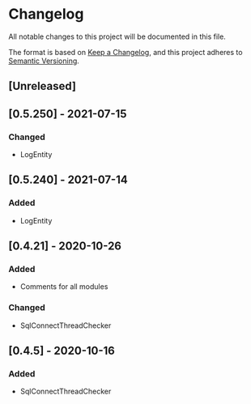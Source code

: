 ﻿# Changelog
All notable changes to this project will be documented in this file.

The format is based on [Keep a Changelog](https://keepachangelog.com/en/1.0.0/),
and this project adheres to [Semantic Versioning](https://semver.org/spec/v2.0.0.html).

## [Unreleased]

## [0.5.250] - 2021-07-15
### Changed
- LogEntity

## [0.5.240] - 2021-07-14
### Added
- LogEntity

## [0.4.21] - 2020-10-26
### Added
- Comments for all modules
### Changed
- SqlConnectThreadChecker

## [0.4.5] - 2020-10-16
### Added
- SqlConnectThreadChecker
